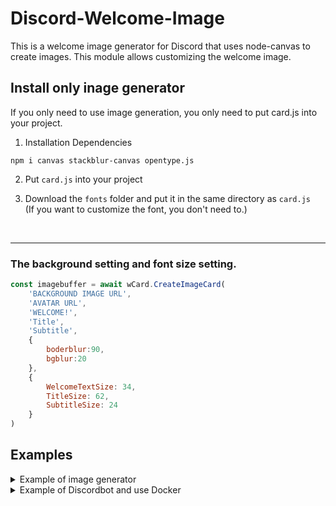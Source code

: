 # Discord-Welcome-Image
This is a welcome image generator for Discord that uses node-canvas to create images.
This module allows customizing the welcome image.

## Install only inage generator

If you only need to use image generation, you only need to put card.js into your project.

1. Installation Dependencies 

```
npm i canvas stackblur-canvas opentype.js
```

2. Put `card.js` into your project

3. Download the `fonts` folder and put it in the same directory as `card.js`<br>
(If you want to customize the font, you don't need to.)


<br>
<hr>

### The background setting and font size setting.

```javascript
const imagebuffer = await wCard.CreateImageCard(
    'BACKGROUND IMAGE URL',
    'AVATAR URL',
    'WELCOME!',
    'Title',
    'Subtitle',
    {
        boderblur:90,
        bgblur:20
    },
    {
        WelcomeTextSize: 34,
        TitleSize: 62,
        SubtitleSize: 24
    }
)
```

## Examples

<details> <summary>Example of image generator</summary>

```javascript
// import card.js
const {WelcomeCard} = require('./card.js');
```

Initialization settings <br>
(font position, etc., if the default font is used then leave blank)

```javascript
// Use default font on fonts folder
//const wCard = new WelcomeCard()

const wCard = new WelcomeCard({
    WelcomeTextFont: "./fonts/NaikaiFont-Bold.ttf",
    Titlefont: "./fonts/NotoSansTC-Black.otf",
    SubTitleFont: "./fonts/NaikaiFont-Bold.ttf"
})
```


Preload font files.

```javascript
// Preload font files 
wCard.LoadFonts().then( ()=>{console.log('Fonts loaded.')} )
```


Create image.

```javascript
//Create Image Buffer
const imagebuffer = await wCard.CreateImageCard(
    'BACKGROUND IMAGE URL',
    'AVATAR URL',
    'WELCOME!',
    'Title',
    'Subtitle'
)
```
</details>

<details> <summary>Example of Discordbot and use Docker</summary>

## Docker compose
```yml
version: "3.9"
services:
  DiscordWelcomeBot:
    image: "ghcr.io/interfacegui/discord-welcome-image-bot:latest"
    environment:
      BGIMAGEURL: "BACKGROUND IMAGE URL"
      TOKEN: "YOUR Discord TOKEN"
      GUILDID: "YOUR Discord ServerID"
      W_CHANNEL: "Your Welcome Channel ID"
      INFO_CHANNEL: "Your Log Channel ID"
      WTEXT: "Welcome!"
      MTEXT: "Member Count"
```

### Environmental Variables

* `BGIMAGEURL`
Background image url put here.

* `TOKEN`
Discord bot token

* `GUILDID`
Your server ID

* `W_CHANNEL`
Welcome channel ID

* `INFO_CHANNEL`
User join TAG channel ID <br>
(This is used to allow administrators to view users. It will only TAG the user once on the INFO channel.)

* `WTEXT`
Welcome Text (ex. Welcome!)

* `MTEXT`
Subitile text (ex. Member Count: 123)

</details>
